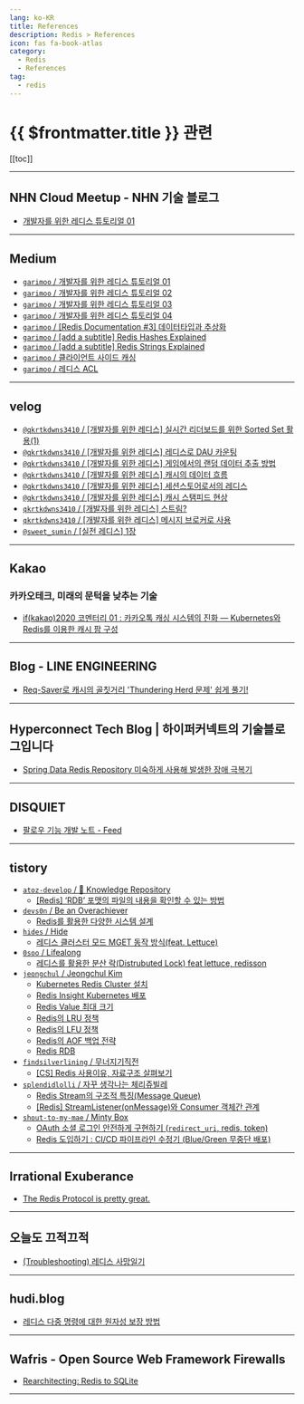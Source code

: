 ```yaml
---
lang: ko-KR
title: References
description: Redis > References
icon: fas fa-book-atlas
category:
  - Redis 
  - References
tag: 
  - redis
---
```


# {{ $frontmatter.title }} 관련

[[toc]]

---

## NHN Cloud Meetup - NHN 기술 블로그

- [개발자를 위한 레디스 튜토리얼 01](https://meetup.nhncloud.com/posts/224) <!-- TODO: 작성 (https://chanhi2000.github.io/bookshelf/meetup.nhncloud.com/224.md) -->

---

## <FontIcon icon="fa-brands fa-medium"/>Medium

- [`garimoo` / 개발자를 위한 레디스 튜토리얼 01](https://medium.com/garimoo/%EA%B0%9C%EB%B0%9C%EC%9E%90%EB%A5%BC-%EC%9C%84%ED%95%9C-%EB%A0%88%EB%94%94%EC%8A%A4-%ED%8A%9C%ED%86%A0%EB%A6%AC%EC%96%BC-01-92aaa24ca8cc)
- [`garimoo` / 개발자를 위한 레디스 튜토리얼 02](https://medium.com/garimoo/%EA%B0%9C%EB%B0%9C%EC%9E%90%EB%A5%BC-%EC%9C%84%ED%95%9C-%EB%A0%88%EB%94%94%EC%8A%A4-%ED%8A%9C%ED%86%A0%EB%A6%AC%EC%96%BC-02-f1029893e263)
- [`garimoo` / 개발자를 위한 레디스 튜토리얼 03](https://medium.com/garimoo/%EA%B0%9C%EB%B0%9C%EC%9E%90%EB%A5%BC-%EC%9C%84%ED%95%9C-%EB%A0%88%EB%94%94%EC%8A%A4-%ED%8A%9C%ED%86%A0%EB%A6%AC%EC%96%BC-03-1d5fa7ca9682)
- [`garimoo` / 개발자를 위한 레디스 튜토리얼 04](https://medium.com/garimoo/%EA%B0%9C%EB%B0%9C%EC%9E%90%EB%A5%BC-%EC%9C%84%ED%95%9C-%EB%A0%88%EB%94%94%EC%8A%A4-%ED%8A%9C%ED%86%A0%EB%A6%AC%EC%96%BC-04-17256c55493d)
- [`garimoo` / [Redis Documentation #3] 데이터타입과 추상화](https://medium.com/garimoo/redis-documentation-3-%EB%8D%B0%EC%9D%B4%ED%84%B0%ED%83%80%EC%9E%85%EA%B3%BC-%EC%B6%94%EC%83%81%ED%99%94-e86bcd15c876)
- [`garimoo` / [add a subtitle] Redis Hashes Explained](https://medium.com/garimoo/add-a-subtitle-redis-hashes-explained-1e422f3446bb)
- [`garimoo` / [add a subtitle] Redis Strings Explained](https://medium.com/garimoo/add-a-subtitle-redis-strings-explained-90f30acc27fc)
- [`garimoo` / 클라이언트 사이드 캐싱](https://medium.com/garimoo/%ED%81%B4%EB%9D%BC%EC%9D%B4%EC%96%B8%ED%8A%B8-%EC%82%AC%EC%9D%B4%EB%93%9C-%EC%BA%90%EC%8B%B1-71a3ca7727ff)
- [`garimoo` / 레디스 ACL](https://medium.com/garimoo/%EB%A0%88%EB%94%94%EC%8A%A4-acl-7dc10b1b7acb)

<!-- END: medium.com -->

---

## <FontIcon icon="iconfont icon-velog"/>velog

- [`@qkrtkdwns3410` / \[개발자를 위한 레디스\] 실시간 리더보드를 위한 Sorted Set 활용(1)](https://velog.io/@qkrtkdwns3410/%EA%B0%9C%EB%B0%9C%EC%9E%90%EB%A5%BC-%EC%9C%84%ED%95%9C-%EB%A0%88%EB%94%94%EC%8A%A4-%EC%8B%A4%EC%8B%9C%EA%B0%84-%EB%A6%AC%EB%8D%94%EB%B3%B4%EA%B7%B8%EB%A5%BC-%EC%9C%84%ED%95%9C-Sorted-Set-%ED%99%9C%EC%9A%A91)
- [`@qkrtkdwns3410` / \[개발자를 위한 레디스\] 레디스로 DAU 카운팅](https://velog.io/@qkrtkdwns3410/%EA%B0%9C%EB%B0%9C%EC%9E%90%EB%A5%BC-%EC%9C%84%ED%95%9C-%EB%A0%88%EB%94%94%EC%8A%A4-%EB%A0%88%EB%94%94%EC%8A%A4%EB%A1%9C-DAU-%EC%B9%B4%EC%9A%B4%ED%8C%85)
- [`@qkrtkdwns3410` / \[개발자를 위한 레디스\] 게임에서의 랜덤 데이터 추출 방법](https://velog.io/@qkrtkdwns3410/%EA%B0%9C%EB%B0%9C%EC%9E%90%EB%A5%BC-%EC%9C%84%ED%95%9C-%EB%A0%88%EB%94%94%EC%8A%A4-%EA%B2%8C%EC%9E%84%EC%97%90%EC%84%9C%EC%9D%98-%EB%9E%9C%EB%8D%A4-%EB%8D%B0%EC%9D%B4%ED%84%B0-%EC%B6%94%EC%B6%9C-%EB%B0%A9%EB%B2%95)
- [`@qkrtkdwns3410` / \[개발자를 위한 레디스\] 캐시의 데이터 흐름](https://velog.io/@qkrtkdwns3410/%EA%B0%9C%EB%B0%9C%EC%9E%90%EB%A5%BC-%EC%9C%84%ED%95%9C-%EB%A0%88%EB%94%94%EC%8A%A4-%EC%BA%90%EC%8B%9C%EC%9D%98-%EB%8D%B0%EC%9D%B4%ED%84%B0-%ED%9D%90%EB%A6%84)
- [`@qkrtkdwns3410` / \[개발자를 위한 레디스\] 세션스토어로서의 레디스](https://velog.io/@qkrtkdwns3410/%EA%B0%9C%EB%B0%9C%EC%9E%90%EB%A5%BC-%EC%9C%84%ED%95%9C-%EB%A0%88%EB%94%94%EC%8A%A4-%EC%84%B8%EC%85%98%EC%8A%A4%ED%86%A0%EC%96%B4%EB%A1%9C%EC%84%9C%EC%9D%98-%EB%A0%88%EB%94%94%EC%8A%A4)
- [`@qkrtkdwns3410` / \[개발자를 위한 레디스\] 캐시 스탬피드 현상](https://velog.io/@qkrtkdwns3410/%EA%B0%9C%EB%B0%9C%EC%9E%90%EB%A5%BC-%EC%9C%84%ED%95%9C-%EB%A0%88%EB%94%94%EC%8A%A4-%EC%BA%90%EC%8B%9C-%EC%8A%A4%ED%83%AC%ED%94%BC%EB%93%9C-%ED%98%84%EC%83%81)
- [`qkrtkdwns3410` / \[개발자를 위한 레디스\] 스트림?](https://velog.io/@qkrtkdwns3410/%EA%B0%9C%EB%B0%9C%EC%9E%90%EB%A5%BC-%EC%9C%84%ED%95%9C-%EB%A0%88%EB%94%94%EC%8A%A4-%EC%8A%A4%ED%8A%B8%EB%A6%BC)
- [`qkrtkdwns3410` / \[개발자를 위한 레디스\] 메시지 브로커로 사용](https://velog.io/@qkrtkdwns3410/%EA%B0%9C%EB%B0%9C%EC%9E%90%EB%A5%BC-%EC%9C%84%ED%95%9C-%EB%A0%88%EB%94%94%EC%8A%A4-%EB%A9%94%EC%8B%9C%EC%A7%80-%EB%B8%8C%EB%A1%9C%EC%BB%A4%EB%A1%9C-%EC%82%AC%EC%9A%A9)
- [`@sweet_sumin` / \[실전 레디스\] 1장](https://velog.io/@sweet_sumin/%EC%8B%A4%EC%A0%84-%EB%A0%88%EB%94%94%EC%8A%A4-1%EC%9E%A5)

<!-- END: velog -->

---

## <FontIcon icon="iconfont icon-kakao"/>Kakao

### 카카오테크, 미래의 문턱을 낮추는 기술

- [if(kakao)2020 코멘터리 01 : 카카오톡 캐싱 시스템의 진화 — Kubernetes와 Redis를 이용한 캐시 팜 구성](https://tech.kakao.com/posts/406) <!-- TODO: 작성 (https://chanhi2000.github.io/bookshelf/tech.kakao.com/406.md) -->

---

## Blog - LINE ENGINEERING

- [Req-Saver로 캐시의 골칫거리 'Thundering Herd 문제' 쉽게 풀기!](https://techblog.lycorp.co.jp/ko/req-saver-for-thundering-herd-problem-in-cache) <!-- TODO: 작성 (https://chanhi2000.github.io/bookshelf/engineering.linecorp.com/req-saver-for-thundering-herd-problem-in-cache.md) -->

---

## Hyperconnect Tech Blog | 하이퍼커넥트의 기술블로그입니다

- [Spring Data Redis Repository 미숙하게 사용해 발생한 장애 극복기](https://hyperconnect.github.io/2022/12/12/fix-increasing-memory-usage.html) <!-- TODO: 작성 (https://chanhi2000.github.io/bookshelf/hyperconnect.github.io/fix-increasing-memory-usage.md) -->

---

## DISQUIET

- [팔로우 기능 개발 노트 - Feed](https://disquiet.io/@jeong7331/makerlog/1503)

---

## tistory

- [`atoz-develop` / 💾 Knowledge Repository](https://atoz-develop.tistory.com/m/)
  - [[Redis] ‘RDB’ 포맷의 파일의 내용을 확인할 수 있는 방법](https://atoz-develop.tistory.com/m/entry/Redis-%E2%80%98RDB%E2%80%99-%ED%8F%AC%EB%A7%B7%EC%9D%98-%ED%8C%8C%EC%9D%BC%EC%9D%98-%EB%82%B4%EC%9A%A9%EC%9D%84-%ED%99%95%EC%9D%B8%ED%95%A0-%EC%88%98-%EC%9E%88%EB%8A%94-%EB%B0%A9%EB%B2%95)
  <!-- END: atoz-develop -->
- [`devs0n` / Be an Overachiever](https://devs0n.tistory.com/m/)
  - [Redis를 활용한 다양한 시스템 설계](https://devs0n.tistory.com/m/92)
  <!-- END: devs0n -->
- [`hides` / Hide](https://hides.tistory.com/m/)
  - [레디스 클러스터 모드 MGET 동작 방식(feat. Lettuce)](https://hides.tistory.com/m/1150)
  <!-- END: hides -->
- [`0soo` / Lifealong](https://0soo.tistory.com/m/)
  - [레디스를 활용한 분산 락(Distrubuted Lock) feat lettuce, redisson](https://0soo.tistory.com/m/256)
  <!-- END: 0soo -->
- [`jeongchul` / Jeongchul Kim](https://jeongchul.tistory.com/m/)
  - [Kubernetes Redis Cluster 설치](https://jeongchul.tistory.com/m/725)
  - [Redis Insight Kubernetes 배포](https://jeongchul.tistory.com/m/726)
  - [Redis Value 최대 크기](https://jeongchul.tistory.com/m/769)
  - [Redis의 LRU 정책](https://jeongchul.tistory.com/m/770)
  - [Redis의 LFU 정책](https://jeongchul.tistory.com/m/771)
  - [Redis의 AOF 백업 전략](https://jeongchul.tistory.com/m/772)
  - [Redis RDB](https://jeongchul.tistory.com/m/773)
  <!-- END: jeongchul -->
- [`findsilverlining` / 무너지기직전](https://findsilverlining.tistory.com/m/)
  - [\[CS\] Redis 사용이유, 자료구조 살펴보기](https://findsilverlining.tistory.com/m/121)
  <!-- END: findsilverlining -->
- [`splendidlolli` / 자꾸 생각나는 체리쥬빌레](https://splendidlolli.tistory.com/m/)
  - [Redis Stream의 구조적 특징(Message Queue)](https://splendidlolli.tistory.com/m/762)
  - [\[Redis\] StreamListener(onMessage)와 Consumer 객체간 관계](https://splendidlolli.tistory.com/m/775)
  <!-- END: splendidlolli -->
- [`shout-to-my-mae` / Minty Box](https://shout-to-my-mae.tistory.com/m/)
  - [OAuth 소셜 로그인 안전하게 구현하기 (`redirect_uri`, redis, token)](https://shout-to-my-mae.tistory.com/m/444)
  - [Redis 도입하기 : CI/CD 파이프라인 수정기 (Blue/Green 무중단 배포)](https://shout-to-my-mae.tistory.com/m/445)
  <!-- END: shout-to-my-mae -->
<!-- END: tistory.com -->

---

## Irrational Exuberance

- [The Redis Protocol is pretty great.](https://lethain.com/redis-protocol/)

---

## 오늘도 끄적끄적

- [(Troubleshooting) 레디스 사망일기](https://perfectacle.github.io/2019/05/29/redis-monitoring/index.html)

---

## hudi.blog

- [레디스 다중 명령에 대한 원자성 보장 방법](https://hudi.blog/redis-atomicity/)

---

## Wafris - Open Source Web Framework Firewalls

- [Rearchitecting: Redis to SQLite](https://wafris.org/blog/rearchitecting-for-sqlite)

<!-- END: wafris.org -->

---

<TagLinks />